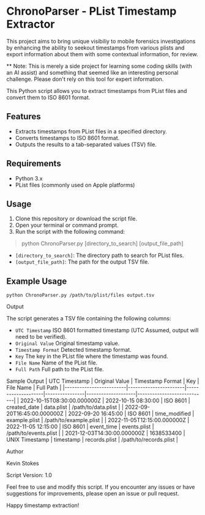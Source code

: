 # ChronoParser - PList Timestamp Extractor
This project aims to bring unique visibiliy to mobile forensics investigations by enhancing the ability to seekout timestamps from various plists and export information about them with some contextual information, for review.

** Note: This is merely a side project for learning some coding skills (with an AI assist) and something that seemed like an interesting personal challenge. Please don't rely on this tool for expert information.

This Python script allows you to extract timestamps from PList files and convert them to ISO 8601 format. 

## Features

- Extracts timestamps from PList files in a specified directory.
- Converts timestamps to ISO 8601 format.
- Outputs the results to a tab-separated values (TSV) file.

## Requirements

- Python 3.x
- PList files (commonly used on Apple platforms)

## Usage

1. Clone this repository or download the script file.
2. Open your terminal or command prompt.
3. Run the script with the following command:

> python ChronoParser.py [directory_to_search] [output_file_path]

- `[directory_to_search]`: The directory path to search for PList files.
- `[output_file_path]`: The path for the output TSV file.

## Example Usage

`python ChronoParser.py /path/to/plist/files output.tsv`

Output

The script generates a TSV file containing the following columns:

- `UTC Timestamp` ISO 8601 formatted timestamp (UTC Assumed, output will need to be verified).
- `Original Value` Original timestamp value.
- `Timestamp Format` Detected timestamp format.
- `Key` The key in the PList file where the timestamp was found.
- `File Name` Name of the PList file.
- `Full Path` Full path to the PList file.

Sample Output
| UTC Timestamp           | Original Value        | Timestamp Format   | Key            | File Name          | Full Path                  |
|-------------------------|-----------------------|--------------------|----------------|--------------------|----------------------------|
| 2022-10-15T08:30:00.000000Z | 2022-10-15 08:30:00  | ISO 8601           | created_date   | data.plist         | /path/to/data.plist        |
| 2022-09-20T16:45:00.000000Z | 2022-09-20 16:45:00  | ISO 8601           | time_modified  | example.plist      | /path/to/example.plist     |
| 2022-11-05T12:15:00.000000Z | 2022-11-05 12:15:00  | ISO 8601           | event_time     | events.plist       | /path/to/events.plist      |
| 2021-12-03T14:30:00.000000Z | 1638533400           | UNIX Timestamp     | timestamp      | records.plist      | /path/to/records.plist     |

Author

Kevin Stokes

Script Version: 1.0

Feel free to use and modify this script. If you encounter any issues or have suggestions for improvements, please open an issue or pull request.

Happy timestamp extraction!
